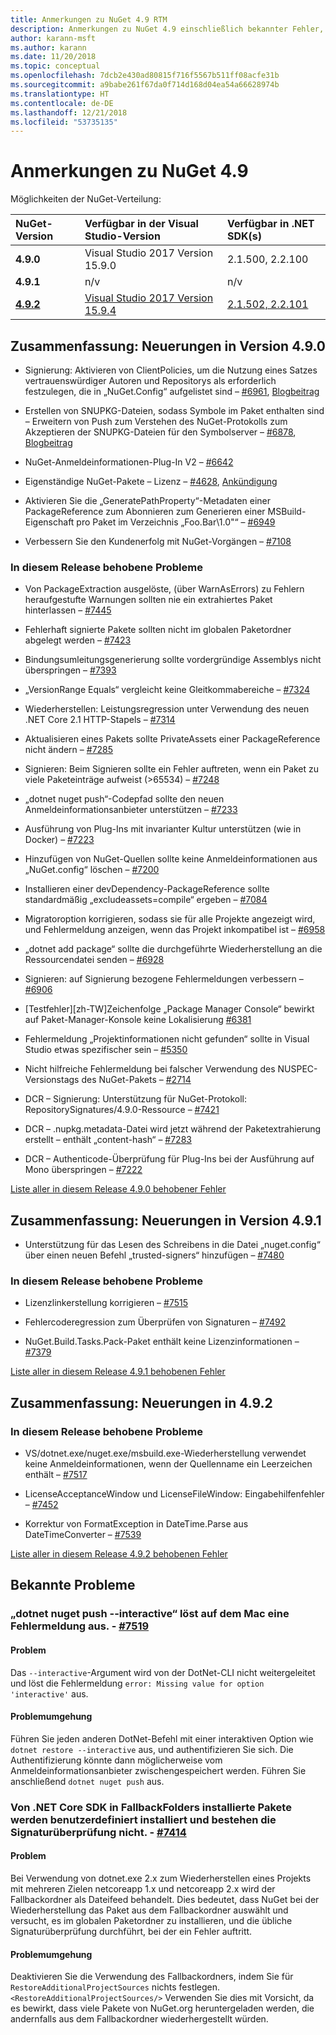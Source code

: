```yaml
---
title: Anmerkungen zu NuGet 4.9 RTM
description: Anmerkungen zu NuGet 4.9 einschließlich bekannter Fehler, Fehlerkorrekturen, neuer Features und DCRs.
author: karann-msft
ms.author: karann
ms.date: 11/20/2018
ms.topic: conceptual
ms.openlocfilehash: 7dcb2e430ad80815f716f5567b511ff08acfe31b
ms.sourcegitcommit: a9babe261f67da0f714d168d04ea54a66628974b
ms.translationtype: HT
ms.contentlocale: de-DE
ms.lasthandoff: 12/21/2018
ms.locfileid: "53735135"
---
```

# <a name="nuget-49-release-notes"></a>Anmerkungen zu NuGet 4.9

Möglichkeiten der NuGet-Verteilung:

| NuGet-Version | Verfügbar in der Visual Studio-Version| Verfügbar in .NET SDK(s)|
|:---|:---|:---|
| **4.9.0** | Visual Studio 2017 Version 15.9.0 | 2.1.500, 2.2.100 |
| **4.9.1** | n/v | n/v |
| [**4.9.2**](https://nuget.org/downloads) |[Visual Studio 2017 Version 15.9.4](https://visualstudio.microsoft.com/downloads/) | [2.1.502, 2.2.101](https://www.microsoft.com/net/download/visual-studio-sdks) |

## <a name="summary-whats-new-in-490"></a>Zusammenfassung: Neuerungen in Version 4.9.0

* Signierung: Aktivieren von ClientPolicies, um die Nutzung eines Satzes vertrauenswürdiger Autoren und Repositorys als erforderlich festzulegen, die in „NuGet.Config“ aufgelistet sind – [#6961](https://github.com/NuGet/Home/issues/6961), [Blogbeitrag](https://blog.nuget.org/20181205/Lock-down-your-dependencies-using-configurable-trust-policies.html)

* Erstellen von SNUPKG-Dateien, sodass Symbole im Paket enthalten sind – Erweitern von Push zum Verstehen des NuGet-Protokolls zum Akzeptieren der SNUPKG-Dateien für den Symbolserver – [#6878](https://github.com/NuGet/Home/issues/6878), [Blogbeitrag](https://blog.nuget.org/20181116/Improved-debugging-experience-with-the-NuGet-org-symbol-server-and-snupkg.html)

* NuGet-Anmeldeinformationen-Plug-In V2 – [#6642](https://github.com/NuGet/Home/issues/6642)

* Eigenständige NuGet-Pakete – Lizenz – [#4628](https://github.com/NuGet/Home/issues/4628), [Ankündigung](https://github.com/NuGet/Announcements/issues/32)

* Aktivieren Sie die „GeneratePathProperty“-Metadaten einer PackageReference zum Abonnieren zum Generieren einer MSBuild-Eigenschaft pro Paket im Verzeichnis „Foo.Bar\1.0\"“ – [#6949](https://github.com/NuGet/Home/issues/6949)

* Verbessern Sie den Kundenerfolg mit NuGet-Vorgängen – [#7108](https://github.com/NuGet/Home/issues/7108)

### <a name="issues-fixed-in-this-release"></a>In diesem Release behobene Probleme

* Von PackageExtraction ausgelöste, (über WarnAsErrors) zu Fehlern heraufgestufte Warnungen sollten nie ein extrahiertes Paket hinterlassen – [#7445](https://github.com/NuGet/Home/issues/7445)

* Fehlerhaft signierte Pakete sollten nicht im globalen Paketordner abgelegt werden – [#7423](https://github.com/NuGet/Home/issues/7423)

* Bindungsumleitungsgenerierung sollte vordergründige Assemblys nicht überspringen – [#7393](https://github.com/NuGet/Home/issues/7393)

* „VersionRange Equals“ vergleicht keine Gleitkommabereiche – [#7324](https://github.com/NuGet/Home/issues/7324)

* Wiederherstellen: Leistungsregression unter Verwendung des neuen .NET Core 2.1 HTTP-Stapels – [#7314](https://github.com/NuGet/Home/issues/7314)

* Aktualisieren eines Pakets sollte PrivateAssets einer PackageReference nicht ändern – [#7285](https://github.com/NuGet/Home/issues/7285)

* Signieren: Beim Signieren sollte ein Fehler auftreten, wenn ein Paket zu viele Paketeinträge aufweist (>65534) – [#7248](https://github.com/NuGet/Home/issues/7248)

* „dotnet nuget push“-Codepfad sollte den neuen Anmeldeinformationsanbieter unterstützen – [#7233](https://github.com/NuGet/Home/issues/7233)

* Ausführung von Plug-Ins mit invarianter Kultur unterstützen (wie in Docker) – [#7223](https://github.com/NuGet/Home/issues/7223)

* Hinzufügen von NuGet-Quellen sollte keine Anmeldeinformationen aus „NuGet.config“ löschen – [#7200](https://github.com/NuGet/Home/issues/7200)

* Installieren einer devDependency-PackageReference sollte standardmäßig „excludeassets=compile“ ergeben – [#7084](https://github.com/NuGet/Home/issues/7084)

* Migratoroption korrigieren, sodass sie für alle Projekte angezeigt wird, und Fehlermeldung anzeigen, wenn das Projekt inkompatibel ist – [#6958](https://github.com/NuGet/Home/issues/6958)

* „dotnet add package“ sollte die durchgeführte Wiederherstellung an die Ressourcendatei senden – [#6928](https://github.com/NuGet/Home/issues/6928)

* Signieren: auf Signierung bezogene Fehlermeldungen verbessern – [#6906](https://github.com/NuGet/Home/issues/6906)

* [Testfehler][zh-TW]Zeichenfolge „Package Manager Console“ bewirkt auf Paket-Manager-Konsole keine Lokalisierung [#6381](https://github.com/NuGet/Home/issues/6381)

* Fehlermeldung „Projektinformationen nicht gefunden“ sollte in Visual Studio etwas spezifischer sein – [#5350](https://github.com/NuGet/Home/issues/5350)

* Nicht hilfreiche Fehlermeldung bei falscher Verwendung des NUSPEC-Versionstags des NuGet-Pakets – [#2714](https://github.com/NuGet/Home/issues/2714)

* DCR – Signierung: Unterstützung für NuGet-Protokoll: RepositorySignatures/4.9.0-Ressource – [#7421](https://github.com/NuGet/Home/issues/7421)

* DCR – .nupkg.metadata-Datei wird jetzt während der Paketextrahierung erstellt – enthält „content-hash“ – [#7283](https://github.com/NuGet/Home/issues/7283)

* DCR – Authenticode-Überprüfung für Plug-Ins bei der Ausführung auf Mono überspringen – [#7222](https://github.com/NuGet/Home/issues/7222)

[Liste aller in diesem Release 4.9.0 behobener Fehler](https://github.com/NuGet/Home/issues?q=is%3Aissue+is%3Aclosed+milestone%3A%224.9") <br>

## <a name="summary-whats-new-in-491"></a>Zusammenfassung: Neuerungen in Version 4.9.1

* Unterstützung für das Lesen des Schreibens in die Datei „nuget.config“ über einen neuen Befehl „trusted-signers“ hinzufügen – [#7480](https://github.com/NuGet/Home/issues/7480)

### <a name="issues-fixed-in-this-release"></a>In diesem Release behobene Probleme

* Lizenzlinkerstellung korrigieren – [#7515](https://github.com/NuGet/Home/issues/7515)

* Fehlercoderegression zum Überprüfen von Signaturen – [#7492](https://github.com/NuGet/Home/issues/7492)

* NuGet.Build.Tasks.Pack-Paket enthält keine Lizenzinformationen – [#7379](https://github.com/NuGet/Home/issues/7379)

[Liste aller in diesem Release 4.9.1 behobenen Fehler](https://github.com/NuGet/Home/issues?q=is%3Aissue+is%3Aclosed+milestone%3A%224.9.1")

## <a name="summary-whats-new-in-492"></a>Zusammenfassung: Neuerungen in 4.9.2

### <a name="issues-fixed-in-this-release"></a>In diesem Release behobene Probleme

* VS/dotnet.exe/nuget.exe/msbuild.exe-Wiederherstellung verwendet keine Anmeldeinformationen, wenn der Quellenname ein Leerzeichen enthält – [#7517](https://github.com/NuGet/Home/issues/7517)

* LicenseAcceptanceWindow und LicenseFileWindow: Eingabehilfenfehler – [#7452](https://github.com/NuGet/Home/issues/7452)

* Korrektur von FormatException in DateTime.Parse aus DateTimeConverter – [#7539](https://github.com/NuGet/Home/issues/7539)

[Liste aller in diesem Release 4.9.2 behobenen Fehler](https://github.com/NuGet/Home/issues?q=is%3Aissue+is%3Aclosed+milestone%3A%224.9.2")

## <a name="known-issues"></a>Bekannte Probleme

### <a name="dotnet-nuget-push---interactive-gives-an-error-on-mac---7519httpsgithubcomnugethomeissues7519"></a>„dotnet nuget push --interactive“ löst auf dem Mac eine Fehlermeldung aus. - [#7519](https://github.com/NuGet/Home/issues/7519)

#### <a name="issue"></a>Problem
Das `--interactive`-Argument wird von der DotNet-CLI nicht weitergeleitet und löst die Fehlermeldung `error: Missing value for option 'interactive'` aus.

#### <a name="workaround"></a>Problemumgehung
Führen Sie jeden anderen DotNet-Befehl mit einer interaktiven Option wie `dotnet restore --interactive` aus, und authentifizieren Sie sich. Die Authentifizierung könnte dann möglicherweise vom Anmeldeinformationsanbieter zwischengespeichert werden. Führen Sie anschließend `dotnet nuget push` aus.

### <a name="packages-in-fallbackfolders-installed-by-net-core-sdk-are-custom-installed-and-fail-signature-validation---7414httpsgithubcomnugethomeissues7414"></a>Von .NET Core SDK in FallbackFolders installierte Pakete werden benutzerdefiniert installiert und bestehen die Signaturüberprüfung nicht. - [#7414](https://github.com/NuGet/Home/issues/7414)

#### <a name="issue"></a>Problem
Bei Verwendung von dotnet.exe 2.x zum Wiederherstellen eines Projekts mit mehreren Zielen netcoreapp 1.x und netcoreapp 2.x wird der Fallbackordner als Dateifeed behandelt. Dies bedeutet, dass NuGet bei der Wiederherstellung das Paket aus dem Fallbackordner auswählt und versucht, es im globalen Paketordner zu installieren, und die übliche Signaturüberprüfung durchführt, bei der ein Fehler auftritt.

#### <a name="workaround"></a>Problemumgehung
Deaktivieren Sie die Verwendung des Fallbackordners, indem Sie für `RestoreAdditionalProjectSources` nichts festlegen. `<RestoreAdditionalProjectSources/>` Verwenden Sie dies mit Vorsicht, da es bewirkt, dass viele Pakete von NuGet.org heruntergeladen werden, die andernfalls aus dem Fallbackordner wiederhergestellt würden.
